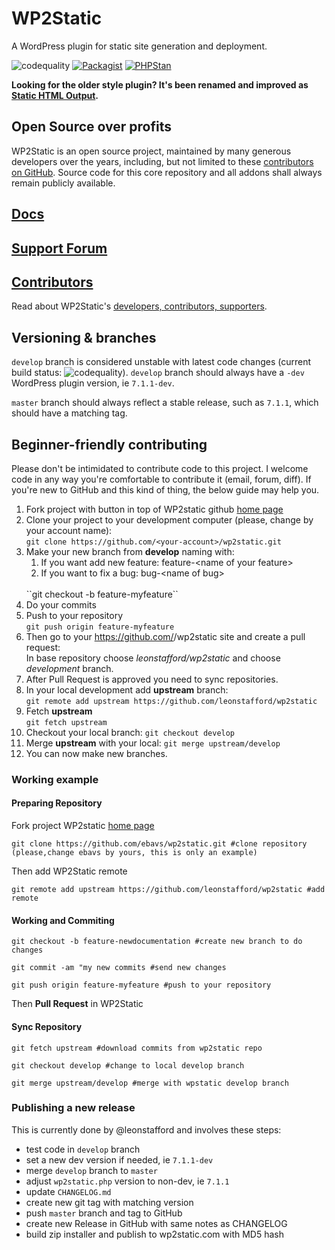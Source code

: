 # WP2Static

A WordPress plugin for static site generation and deployment.

![codequality](https://github.com/leonstafford/wp2static/workflows/codequality/badge.svg?branch=master)
[![Packagist](https://img.shields.io/packagist/v/leonstafford/wp2static.svg?color=239922&style=popout)](https://packagist.org/packages/leonstafford/wp2static)
[![PHPStan](https://img.shields.io/badge/PHPStan-enabled-239922)](https://github.com/phpstan/phpstan)


__Looking for the older style plugin? It's been renamed and improved as [Static HTML Output](https://github.com/WP2Static/static-html-output-plugin).__


## Open Source over profits

WP2Static is an open source project, maintained by many generous developers over the years, including, but not limited to these [contributors on GitHub](https://github.com/WP2Static/wp2static/graphs/contributors). Source code for this core repository and all addons shall always remain publicly available.

## [Docs](https://wp2static.com)

## [Support Forum](https://staticword.press/c/wordpress-static-site-generators/wp2static/)

## [Contributors](https://wp2static.com/contributors)

Read about WP2Static's [developers, contributors, supporters](https://wp2static.com/contributors).

## Versioning & branches

`develop` branch is considered unstable with latest code changes (current build status: ![codequality](https://github.com/leonstafford/wp2static/workflows/codequality/badge.svg?branch=develop)). `develop` branch should always have a `-dev` WordPress plugin version, ie `7.1.1-dev`.

`master` branch should always reflect a stable release, such as `7.1.1`, which should have a matching tag.

## Beginner-friendly contributing

Please don't be intimidated to contribute code to this project. I welcome code
 in any way you're comfortable to contribute it (email, forum, diff). If you're
 new to GitHub and this kind of thing, the below guide may help you. 

1. Fork project with button in top of WP2static github [home page](https://github.com/leonstafford/wp2static)
2. Clone your project to your development computer (please, change <your-account> by your account name):
<br/>``git clone https://github.com/<your-account>/wp2static.git``
3. Make your new branch from **develop** naming with:
    1. If you want add new feature: feature-\<name of your feature>
    2. If you want to fix a bug: bug-\<name of bug>
    <br/>
    ``git checkout -b feature-myfeature``
4. Do your commits
5. Push to your repository<br/>
    ``git push origin feature-myfeature``
6. Then go to your https://github.com/<your-account>/wp2static site and create a pull request:<br/>
In base repository choose _leonstafford/wp2static_ and choose _development_ branch.
7. After Pull Request is approved you need to sync repositories.
8. In your local development add **upstream** branch:<br/>
``git remote add upstream https://github.com/leonstafford/wp2static``
9. Fetch **upstream**<br/>
``git fetch upstream``
10. Checkout your local branch:
``git checkout develop``
11. Merge **upstream** with your local:
``git merge upstream/develop``
12. You can now make new branches.

### Working example

#### Preparing Repository

Fork project WP2static [home page](https://github.com/leonstafford/wp2static)

``git clone https://github.com/ebavs/wp2static.git #clone repository (please,change ebavs by yours, this is only an example)``

Then add WP2Static remote

``git remote add upstream https://github.com/leonstafford/wp2static #add remote``

#### Working and Commiting

``git checkout -b feature-newdocumentation #create new branch to do changes``

``git commit -am "my new commits #send new changes``

``git push origin feature-myfeature #push to your repository``

Then **Pull Request** in WP2Static

#### Sync Repository

``git fetch upstream #download commits from wp2static repo``

``git checkout develop #change to local develop branch``

``git merge upstream/develop #merge with wpstatic develop branch``

### Publishing a new release

This is currently done by @leonstafford and involves these steps:

 - test code in `develop` branch
 - set a new dev version if needed, ie `7.1.1-dev`
 - merge `develop` branch to `master`
 - adjust `wp2static.php` version to non-dev, ie `7.1.1`
 - update `CHANGELOG.md`
 - create new git tag with matching version
 - push `master` branch and tag to GitHub
 - create new Release in GitHub with same notes as CHANGELOG
 - build zip installer and publish to wp2static.com with MD5 hash

